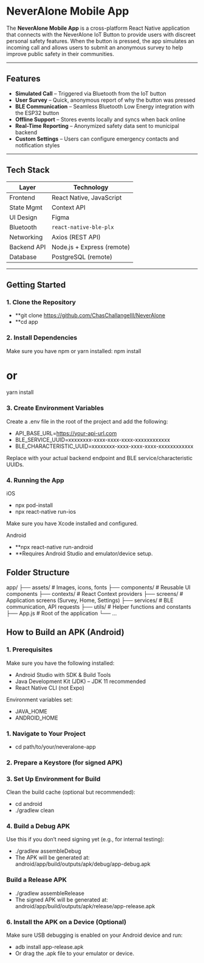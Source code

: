 # NeverAlone Mobile App

The **NeverAlone Mobile App** is a cross-platform React Native application that connects with the NeverAlone IoT Button to provide users with discreet personal safety features. When the button is pressed, the app simulates an incoming call and allows users to submit an anonymous survey to help improve public safety in their communities.

---

##  Features

- **Simulated Call** – Triggered via Bluetooth from the IoT button
- **User Survey** – Quick, anonymous report of why the button was pressed
- **BLE Communication** – Seamless Bluetooth Low Energy integration with the ESP32 button
- **Offline Support** – Stores events locally and syncs when back online
- **Real-Time Reporting** – Anonymized safety data sent to municipal backend
- **Custom Settings** – Users can configure emergency contacts and notification styles

---

## Tech Stack

| Layer        | Technology                 |
|--------------|----------------------------|
| Frontend     | React Native, JavaScript   |
| State Mgmt   | Context API                |
| UI Design    | Figma                      |
| Bluetooth    | `react-native-ble-plx`     |
| Networking   | Axios (REST API)           |
| Backend API  | Node.js + Express (remote) |
| Database     | PostgreSQL (remote)        |

---

##  Getting Started

### 1. Clone the Repository

- **git clone https://github.com/ChasChallangeIII/NeverAlone
- **cd app


### 2. Install Dependencies
Make sure you have npm or yarn installed:
npm install
# or
yarn install

### 3. Create Environment Variables
Create a .env file in the root of the project and add the following:

- API_BASE_URL=https://your-api-url.com
- BLE_SERVICE_UUID=xxxxxxxx-xxxx-xxxx-xxxx-xxxxxxxxxxxx
- BLE_CHARACTERISTIC_UUID=xxxxxxxx-xxxx-xxxx-xxxx-xxxxxxxxxxxx

Replace with your actual backend endpoint and BLE service/characteristic UUIDs.

### 4. Running the App
iOS

- npx pod-install
- npx react-native run-ios

Make sure you have Xcode installed and configured.

Android

- **npx react-native run-android
- **Requires Android Studio and emulator/device setup.

##  Folder Structure
app/
├── assets/              # Images, icons, fonts
├── components/          # Reusable UI components
├── contexts/            # React Context providers
├── screens/             # Application screens (Survey, Home, Settings)
├── services/            # BLE communication, API requests
├── utils/               # Helper functions and constants
├── App.js               # Root of the application
└── ...

## How to Build an APK (Android)
### 1. Prerequisites
Make sure you have the following installed:

- Android Studio with SDK & Build Tools
- Java Development Kit (JDK) – JDK 11 recommended
- React Native CLI (not Expo)

Environment variables set:

- JAVA_HOME
- ANDROID_HOME

### 1. Navigate to Your Project
- cd path/to/your/neveralone-app

### 2. Prepare a Keystore (for signed APK)

### 3. Set Up Environment for Build
Clean the build cache (optional but recommended):

- cd android
- ./gradlew clean

###  4. Build a Debug APK
Use this if you don’t need signing yet (e.g., for internal testing):

- ./gradlew assembleDebug
- The APK will be generated at: android/app/build/outputs/apk/debug/app-debug.apk

### Build a Release APK 

- ./gradlew assembleRelease
- The signed APK will be generated at: android/app/build/outputs/apk/release/app-release.apk

### 6. Install the APK on a Device (Optional)
Make sure USB debugging is enabled on your Android device and run:
- adb install app-release.apk
- Or drag the .apk file to your emulator or device.
